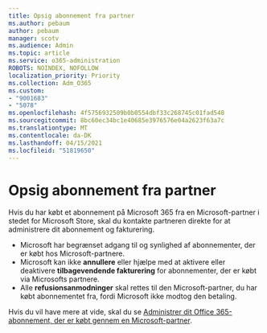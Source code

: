 ```yaml
---
title: Opsig abonnement fra partner
ms.author: pebaum
author: pebaum
manager: scotv
ms.audience: Admin
ms.topic: article
ms.service: o365-administration
ROBOTS: NOINDEX, NOFOLLOW
localization_priority: Priority
ms.collection: Adm_O365
ms.custom:
- "9001683"
- "5078"
ms.openlocfilehash: 4f5756932509b0b0554dbf33c268745c01fad548
ms.sourcegitcommit: 8bc60ec34bc1e40685e3976576e04a2623f63a7c
ms.translationtype: MT
ms.contentlocale: da-DK
ms.lasthandoff: 04/15/2021
ms.locfileid: "51819650"
---
```

# <a name="cancel-subscription-from-partner"></a>Opsig abonnement fra partner

Hvis du har købt et abonnement på Microsoft 365 fra en Microsoft-partner i stedet for Microsoft Store, skal du kontakte partneren direkte for at administrere dit abonnement og fakturering.

- Microsoft har begrænset adgang til og synlighed af abonnementer, der er købt hos Microsoft-partnere. 
- Microsoft kan ikke **annullere** eller hjælpe med at aktivere eller deaktivere **tilbagevendende fakturering** for abonnementer, der er købt via Microsofts partnere. 
- Alle **refusionsanmodninger** skal rettes til den Microsoft-partner, du har købt abonnementet fra, fordi Microsoft ikke modtog den betaling. 

Hvis du vil have mere at vide, skal du se [Administrer dit Office 365-abonnement, der er købt gennem en Microsoft-partner](https://support.microsoft.com/help/4230739/microsoft-account-manage-office-365-subscription-from-third-party). 
